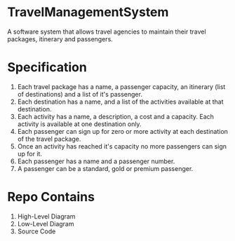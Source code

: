 # TravelManagementSystem
A software system that allows travel agencies to maintain their travel packages, itinerary and passengers.


# Specification
1. Each travel package has a name, a passenger capacity, an itinerary (list of destinations) and a list of it's passenger.
2. Each destination has a name, and a list of the activities available at that destination.
3. Each activity has a name, a description, a cost and a capacity. Each activity is available at one destination only. 
4. Each passenger can sign up for zero or more activity at each destination of the travel package.
5. Once an activity has reached it's capacity no more passengers can sign up for it.
6. Each passenger has a name and a passenger number. 
7. A passenger can be a standard, gold or premium passenger.


# Repo Contains

1. High-Level Diagram
2. Low-Level Diagram
3. Source Code


